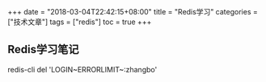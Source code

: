 +++
date = "2018-03-04T22:42:15+08:00" title = "Redis学习" categories = ["技术文章"] tags = ["redis"] toc = true
+++

## Redis学习笔记

redis-cli del 'LOGIN~ERRORLIMIT~:zhangbo'